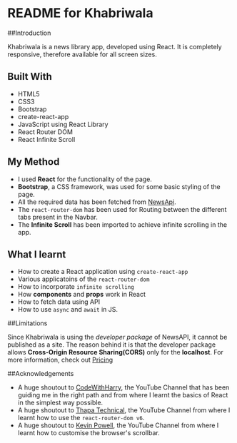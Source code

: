 # README for Khabriwala

##Introduction

Khabriwala is a news library app, developed using React. It is completely responsive, therefore available for all screen sizes.

## Built With

- HTML5
- CSS3
- Bootstrap
- create-react-app
- JavaScript using React Library
- React Router DOM
- React Infinite Scroll

## My Method

- I used **React** for the functionality of the page.
- **Bootstrap**, a CSS framework, was used for some basic styling of the page. 
- All the required data has been fetched from [NewsApi](https://newsapi.org/). 
- The `react-router-dom` has been used for Routing between the different tabs present in the Navbar.
- The **Infinite Scroll** has been imported to achieve infinite scrolling in the app.

## What I learnt

- How to create a React application using `create-react-app`
- Various applicatoins of  the `react-router-dom`
- How to incorporate `infinite scrolling`
- How **components** and **props** work in React
- How to fetch data using API
- How to use `async` and `await` in JS.

##Limitations

Since Khabriwala is using the *developer package* of NewsAPI, it cannot be published as a site. The reason behind it is that the developer package allows **Cross-Origin Resource Sharing(CORS)** only for the **localhost**. For more information, check out [Pricing](https://newsapi.org/pricing)

##Acknowledgements

- A huge shoutout to [CodeWithHarry](https://www.youtube.com/@CodeWithHarry), the YouTube Channel that has been guiding me in the right path and from where I learnt the basics of React in the simplest way possible. 
- A huge shoutout to [Thapa Technical](https://www.youtube.com/@ThapaTechnical), the YouTube Channel from where I learnt how to use the `react-router-dom v6`.
- A huge shoutout to [Kevin Powell](https://www.youtube.com/@KevinPowell), the YouTube Channel from where I learnt how to customise the browser's scrollbar.
